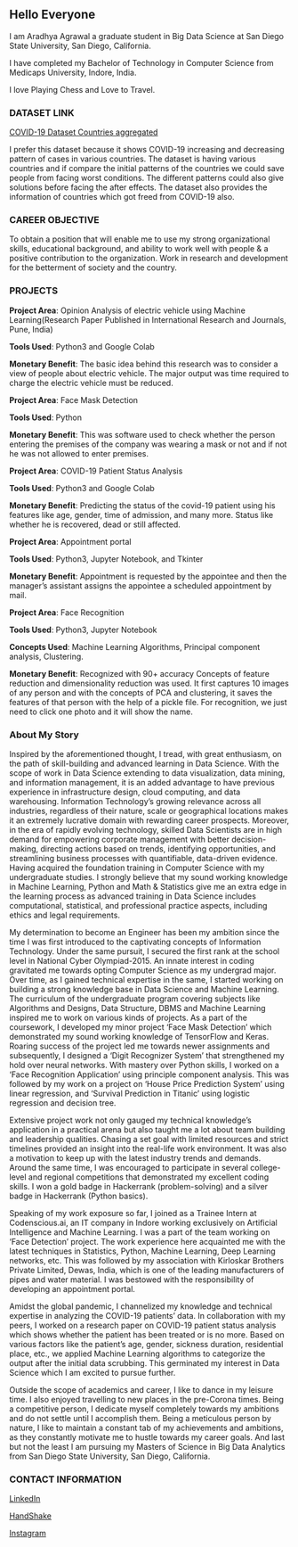 ## Hello Everyone

I am Aradhya Agrawal a graduate student in Big Data Science at San Diego State University, San Diego, California.  

I have completed my Bachelor of Technology in Computer Science from Medicaps University, Indore, India.

I love Playing Chess and Love to Travel.

### DATASET LINK

[COVID-19 Dataset Countries aggregated](https://raw.githubusercontent.com/datasets/covid-19/main/data/countries-aggregated.csv)

I prefer this dataset because it shows COVID-19 increasing and decreasing pattern of cases in various countries. The dataset is having various countries and if compare the initial patterns of the countries we could save people from facing worst conditions. The different patterns could also give solutions before facing the after effects. The dataset also provides the information of countries which got freed from COVID-19 also.   

### CAREER OBJECTIVE

To obtain a position that will enable me to use my strong organizational skills, educational background, and ability to work well with people & a positive contribution to the 
organization. Work in research and development for the betterment of society and the country.


###  PROJECTS

**Project Area**: Opinion Analysis of electric vehicle using Machine Learning(Research Paper Published in International Research and Journals, Pune, India) 

**Tools Used**: Python3 and Google Colab 

**Monetary Benefit**: The basic idea behind this research was to consider a view of people about electric vehicle. The major output was time required to charge the electric vehicle must be reduced. 


**Project Area**: Face Mask Detection

**Tools Used**: Python

**Monetary Benefit**: This was software used to check whether the person entering the premises of the company was wearing a mask or not and if not he was not allowed to enter premises. 

**Project Area**: COVID-19 Patient Status Analysis

**Tools Used**: Python3 and Google Colab 

**Monetary Benefit**: Predicting the status of the covid-19 patient using his features like age, gender, time of admission, and many more. Status like whether he is recovered, dead or still affected.

**Project Area**: Appointment portal

**Tools Used**: Python3, Jupyter Notebook, and Tkinter

**Monetary Benefit**: Appointment is requested by the appointee and then the manager’s assistant assigns the appointee a scheduled appointment by mail.  

**Project Area**: Face Recognition 

**Tools Used**: Python3, Jupyter Notebook 

**Concepts Used**: Machine Learning Algorithms, Principal component analysis, Clustering.

**Monetary Benefit**: Recognized with 90+ accuracy  Concepts of feature reduction and dimensionality reduction was used.  It first captures 10 images of any person and with the concepts of PCA and clustering, it saves the features of that person with the help of a pickle file.  For recognition, we just need to click one photo and it will show the name. 

### About My Story 

Inspired by the aforementioned thought, I tread, with great enthusiasm, on the path of skill-building and advanced learning in Data Science. With the scope of work in Data Science 
extending to data visualization, data mining, and information management, it is an added advantage to have previous experience in infrastructure design, cloud computing, and data 
warehousing. Information Technology’s growing relevance across all industries, regardless of their nature, scale or geographical locations makes it an extremely lucrative domain 
with rewarding career prospects. Moreover, in the era of rapidly evolving technology, skilled Data Scientists are in high demand for empowering corporate management with better 
decision-making, directing actions based on trends, identifying opportunities, and streamlining business processes with quantifiable, data-driven evidence.
Having acquired the foundation training in Computer Science with my undergraduate studies.  I strongly believe that my sound working knowledge in Machine Learning, Python and Math 
& Statistics give me an extra edge in the learning process as advanced training in Data Science includes computational, statistical, and professional practice aspects, including 
ethics and legal requirements.

My determination to become an Engineer has been my ambition since the time I was first introduced to the captivating concepts of Information Technology. Under the same pursuit, I 
secured the first rank at the school level in National Cyber Olympiad-2015. An innate interest in coding gravitated me towards opting Computer Science as my undergrad major. Over 
time, as I gained technical expertise in the same, I started working on building a strong knowledge base in Data Science and Machine Learning. The curriculum of the undergraduate 
program covering subjects like Algorithms and Designs, Data Structure, DBMS and Machine Learning inspired me to work on various kinds of projects. 
As a part of the coursework, I developed my minor project ‘Face Mask Detection’ which demonstrated my sound working knowledge of TensorFlow and Keras. Roaring success of the 
project led me towards newer assignments and subsequently, I designed a ‘Digit Recognizer System’ that strengthened my hold over neural networks. With mastery over Python skills, 
I worked on a ‘Face Recognition Application’ using principle component analysis. This was followed by my work on a project on ‘House Price Prediction System’ using linear 
regression, and ‘Survival Prediction in Titanic’ using logistic regression and decision tree. 

Extensive project work not only gauged my technical knowledge’s application in a practical arena but also taught me a lot about team building and leadership qualities. Chasing a 
set goal with limited resources and strict timelines provided an insight into the real-life work environment. It was also a motivation to keep up with the latest industry trends 
and demands. Around the same time, I was encouraged to participate in several college-level and regional competitions that demonstrated my excellent coding skills. I won a gold 
badge in Hackerrank (problem-solving) and a silver badge in Hackerrank (Python basics).

Speaking of my work exposure so far, I joined as a Trainee Intern at Codenscious.ai, an IT company in Indore working exclusively on Artificial Intelligence and Machine Learning. I 
was a part of the team working on ‘Face Detection’ project. The work experience here acquainted me with the latest techniques in Statistics, Python, Machine Learning, Deep 
Learning networks, etc. This was followed by my association with Kirloskar Brothers Private Limited, Dewas, India, which is one of the leading manufacturers of pipes and water 
material. I was bestowed with the responsibility of developing an appointment portal.

Amidst the global pandemic, I channelized my knowledge and technical expertise in analyzing the COVID-19 patients’ data. In collaboration with my peers, I worked on a research 
paper on COVID-19 patient status analysis which shows whether the patient has been treated or is no more. Based on various factors like the patient’s age, gender, sickness 
duration, residential place, etc., we applied Machine Learning algorithms to categorize the output after the initial data scrubbing. This germinated my interest in Data Science 
which I am excited to pursue further. 

Outside the scope of academics and career, I like to dance in my leisure time. I also enjoyed travelling to new places in the pre-Corona times. Being a competitive person, I 
dedicate myself completely towards my ambitions and do not settle until I accomplish them. Being a meticulous person by nature, I like to maintain a constant tab of my 
achievements and ambitions, as they constantly motivate me to hustle towards my career goals. 
And last but not the least I am pursuing my Masters of Science in Big Data Analytics from San Diego State University, San Diego, California. 

### CONTACT INFORMATION
[LinkedIn](https://www.linkedin.com/in/agrawalaradhya0204/)

[HandShake](https://sdsu.joinhandshake.com/users/34343336)

[Instagram](https://www.instagram.com/this_is_aradhya_a/)
